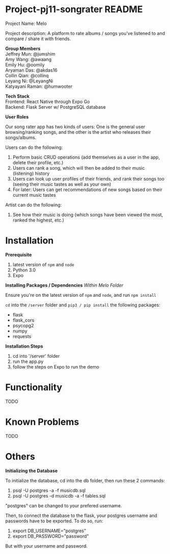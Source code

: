 # Project-pj11-songrater README
Project Name: Melo 

Project description: A platform to rate albums / songs you've listened to and compare / share it with friends. 

__Group Members__ \
Jeffrey Mun: @jumshim \
Amy Wang: @awaang \
Emily Hu: @oomily \
Aryaman Das: @akdas16 \
Collin Qian: @collinq \
Leyang Ni: @LeyangNi \
Katyayani Raman: @humwooter 


__Tech Stack__ \
Frontend: React Native through Expo Go \
Backend: Flask Server w/ PostgreSQL database 

__User Roles__

Our song rater app has two kinds of users: One is the general user browsing/ranking songs, and the other is the artist who releases their songs/albums.

Users can do the following:
1. Perform basic CRUD operations (add themselves as a user in the app, delete their profile, etc.)
2. Users can rank a song, which will then be added to their music (listening) history
3. Users can look up user profiles of their friends, and rank their songs too (seeing their music tastes as well as your own)
4. For later: Users can get recommendations of new songs based on their current music tastes

Artist can do the following:
1. See how their music is doing (which songs have been viewed the most, ranked the highest, etc.)

# Installation
__Prerequisite__

1. latest version of `npm` and `node`
2. Python 3.0
3. Expo

__Installing Packages / Dependencies__
*Within Melo Folder*

Ensure you're on the latest version of `npm` and `node`, and run `npm install`

`cd` into the `/server` folder and `pip3 / pip install` the following packages:
- flask
- flask_cors
- psycopg2
- numpy
- requests

__Installation Steps__

1. cd into '/server' folder
2. run the app.py
3. follow the steps on Expo to run the demo


# Functionality

TODO


# Known Problems

TODO


# Others
__Initializing the Database__

To initialize the database, cd into the db folder, then run these 2 commands:
1. psql -U postgres -a -f musicdb.sql
2. psql -U postgres -d musicdb -a -f tables.sql

"postgres" can be changed to your prefered username.

Then, to connect the database to the flask, your postgres username and passwords have to be exported. To do so, run:
1. export DB_USERNAME="postgres"
2. export DB_PASSWORD="password"

But with your username and password.


